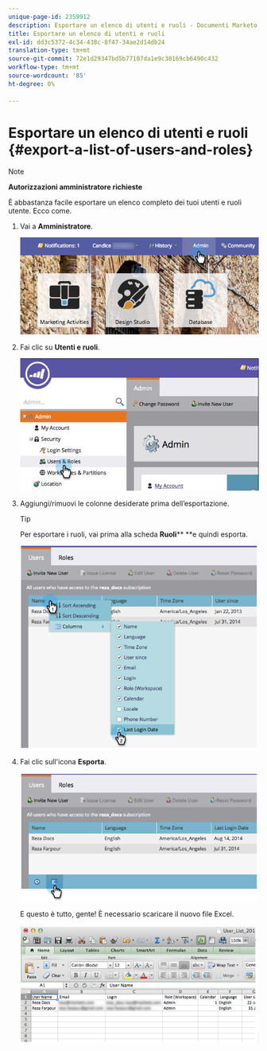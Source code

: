 ```yaml
---
unique-page-id: 2359912
description: Esportare un elenco di utenti e ruoli - Documenti Marketo - Documentazione del prodotto
title: Esportare un elenco di utenti e ruoli
exl-id: dd3c5372-4c34-438c-8f47-34ae2d14db24
translation-type: tm+mt
source-git-commit: 72e1d29347bd5b77107da1e9c30169cb6490c432
workflow-type: tm+mt
source-wordcount: '85'
ht-degree: 0%

---
```


# Esportare un elenco di utenti e ruoli {#export-a-list-of-users-and-roles}

>[!NOTE]
>
>**Autorizzazioni amministratore richieste**

È abbastanza facile esportare un elenco completo dei tuoi utenti e ruoli utente. Ecco come.

1. Vai a **Amministratore**.

   ![](assets/adminhand.png)

1. Fai clic su **Utenti e ruoli**.

   ![](assets/image2014-9-10-9-3a25-3a27.png)

1. Aggiungi/rimuovi le colonne desiderate prima dell’esportazione.

   >[!TIP]
   >
   >Per esportare i ruoli, vai prima alla scheda **Ruoli**** **e quindi esporta.

   ![](assets/image2014-9-10-9-3a25-3a49.png)

1. Fai clic sull&#39;icona **Esporta**.

   ![](assets/image2014-9-10-9-3a26-3a3.png)

   E questo è tutto, gente! È necessario scaricare il nuovo file Excel.

   ![](assets/image2014-9-10-9-3a26-3a17.png)
